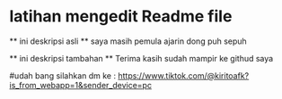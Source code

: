 # latihan mengedit Readme file
** ini deskripsi asli **
saya masih pemula ajarin dong puh sepuh

** ini deskripsi tambahan **
Terima kasih sudah mampir ke githud saya

#udah bang
silahkan dm ke : https://www.tiktok.com/@kiritoafk?is_from_webapp=1&sender_device=pc
